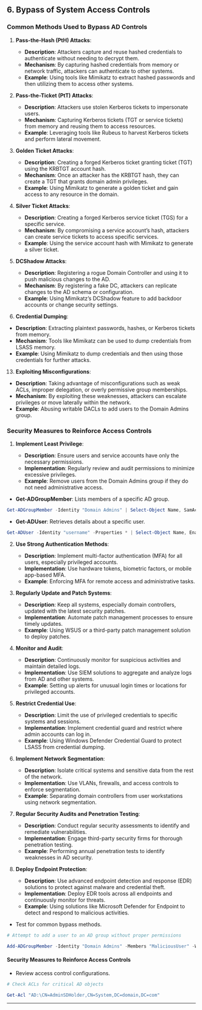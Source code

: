 ## 6. **Bypass of System Access Controls**

### **Common Methods Used to Bypass AD Controls**

1. **Pass-the-Hash (PtH) Attacks**:

   - **Description**: Attackers capture and reuse hashed credentials to authenticate without needing to decrypt them.
   - **Mechanism**: By capturing hashed credentials from memory or network traffic, attackers can authenticate to other systems.
   - **Example**: Using tools like Mimikatz to extract hashed passwords and then utilizing them to access other systems.

3. **Pass-the-Ticket (PtT) Attacks**:

   - **Description**: Attackers use stolen Kerberos tickets to impersonate users.
   - **Mechanism**: Capturing Kerberos tickets (TGT or service tickets) from memory and reusing them to access resources.
   - **Example**: Leveraging tools like Rubeus to harvest Kerberos tickets and perform lateral movement.

5. **Golden Ticket Attacks**:

   - **Description**: Creating a forged Kerberos ticket granting ticket (TGT) using the KRBTGT account hash.
   - **Mechanism**: Once an attacker has the KRBTGT hash, they can create a TGT that grants domain admin privileges.
   - **Example**: Using Mimikatz to generate a golden ticket and gain access to any resource in the domain.

7. **Silver Ticket Attacks**:

   - **Description**: Creating a forged Kerberos service ticket (TGS) for a specific service.
   - **Mechanism**: By compromising a service account’s hash, attackers can create service tickets to access specific services.
   - **Example**: Using the service account hash with Mimikatz to generate a silver ticket.

9. **DCShadow Attacks**:

   - **Description**: Registering a rogue Domain Controller and using it to push malicious changes to the AD.
   - **Mechanism**: By registering a fake DC, attackers can replicate changes to the AD schema or configuration.
   - **Example**: Using Mimikatz’s DCShadow feature to add backdoor accounts or change security settings.

11. **Credential Dumping**:

   - **Description**: Extracting plaintext passwords, hashes, or Kerberos tickets from memory.
   - **Mechanism**: Tools like Mimikatz can be used to dump credentials from LSASS memory.
   - **Example**: Using Mimikatz to dump credentials and then using those credentials for further attacks.

13. **Exploiting Misconfigurations**:

   - **Description**: Taking advantage of misconfigurations such as weak ACLs, improper delegation, or overly permissive group memberships.
   - **Mechanism**: By exploiting these weaknesses, attackers can escalate privileges or move laterally within the network.
   - **Example**: Abusing writable DACLs to add users to the Domain Admins group.

### Security Measures to Reinforce Access Controls

1. **Implement Least Privilege**:

   - **Description**: Ensure users and service accounts have only the necessary permissions.
   - **Implementation**: Regularly review and audit permissions to minimize excessive privileges.
   - **Example**: Remove users from the Domain Admins group if they do not need administrative access.
  
  - **Get-ADGroupMember**: Lists members of a specific AD group.
  ```powershell
  Get-ADGroupMember -Identity "Domain Admins" | Select-Object Name, SamAccountName
  ```
  - **Get-ADUser**: Retrieves details about a specific user.
  ```powershell
  Get-ADUser -Identity "username" -Properties * | Select-Object Name, Enabled, LastLogonDate, PasswordLastSet
  ```


2. **Use Strong Authentication Methods**:

   - **Description**: Implement multi-factor authentication (MFA) for all users, especially privileged accounts.
   - **Implementation**: Use hardware tokens, biometric factors, or mobile app-based MFA.
   - **Example**: Enforcing MFA for remote access and administrative tasks.

3. **Regularly Update and Patch Systems**:

   - **Description**: Keep all systems, especially domain controllers, updated with the latest security patches.
   - **Implementation**: Automate patch management processes to ensure timely updates.
   - **Example**: Using WSUS or a third-party patch management solution to deploy patches.

4. **Monitor and Audit**:

   - **Description**: Continuously monitor for suspicious activities and maintain detailed logs.
   - **Implementation**: Use SIEM solutions to aggregate and analyze logs from AD and other systems.
   - **Example**: Setting up alerts for unusual login times or locations for privileged accounts.

5. **Restrict Credential Use**:

   - **Description**: Limit the use of privileged credentials to specific systems and sessions.
   - **Implementation**: Implement credential guard and restrict where admin accounts can log in.
   - **Example**: Using Windows Defender Credential Guard to protect LSASS from credential dumping.

6. **Implement Network Segmentation**:

   - **Description**: Isolate critical systems and sensitive data from the rest of the network.
   - **Implementation**: Use VLANs, firewalls, and access controls to enforce segmentation.
   - **Example**: Separating domain controllers from user workstations using network segmentation.

7. **Regular Security Audits and Penetration Testing**:

   - **Description**: Conduct regular security assessments to identify and remediate vulnerabilities.
   - **Implementation**: Engage third-party security firms for thorough penetration testing.
   - **Example**: Performing annual penetration tests to identify weaknesses in AD security.

8. **Deploy Endpoint Protection**:

   - **Description**: Use advanced endpoint detection and response (EDR) solutions to protect against malware and credential theft.
   - **Implementation**: Deploy EDR tools across all endpoints and continuously monitor for threats.
   - **Example**: Using solutions like Microsoft Defender for Endpoint to detect and respond to malicious activities.

- Test for common bypass methods.

```powershell
# Attempt to add a user to an AD group without proper permissions

Add-ADGroupMember -Identity "Domain Admins" -Members "MaliciousUser" -WhatIf
```

#### **Security Measures to Reinforce Access Controls**

- Review access control configurations.

```powershell
# Check ACLs for critical AD objects

Get-Acl "AD:\CN=AdminSDHolder,CN=System,DC=domain,DC=com"
```

---
